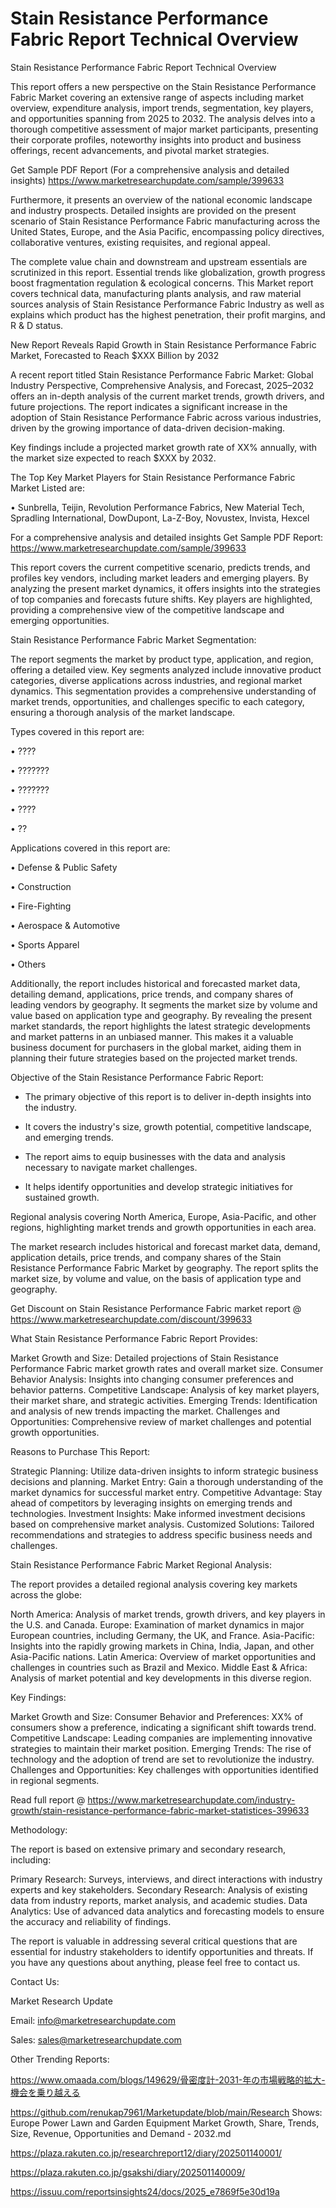 # Stain Resistance Performance Fabric Report Technical Overview

Stain Resistance Performance Fabric Report Technical Overview

This report offers a new perspective on the Stain Resistance Performance Fabric Market covering an extensive range of aspects including market overview, expenditure analysis, import trends, segmentation, key players, and opportunities spanning from 2025 to 2032. The analysis delves into a thorough competitive assessment of major market participants, presenting their corporate profiles, noteworthy insights into product and business offerings, recent advancements, and pivotal market strategies.

Get Sample PDF Report (For a comprehensive analysis and detailed insights) https://www.marketresearchupdate.com/sample/399633

Furthermore, it presents an overview of the national economic landscape and industry prospects. Detailed insights are provided on the present scenario of Stain Resistance Performance Fabric manufacturing across the United States, Europe, and the Asia Pacific, encompassing policy directives, collaborative ventures, existing requisites, and regional appeal.

The complete value chain and downstream and upstream essentials are scrutinized in this report. Essential trends like globalization, growth progress boost fragmentation regulation & ecological concerns. This Market report covers technical data, manufacturing plants analysis, and raw material sources analysis of Stain Resistance Performance Fabric Industry as well as explains which product has the highest penetration, their profit margins, and R & D status.

New Report Reveals Rapid Growth in Stain Resistance Performance Fabric Market, Forecasted to Reach $XXX Billion by 2032

A recent report titled Stain Resistance Performance Fabric Market: Global Industry Perspective, Comprehensive Analysis, and Forecast, 2025–2032 offers an in-depth analysis of the current market trends, growth drivers, and future projections. The report indicates a significant increase in the adoption of Stain Resistance Performance Fabric across various industries, driven by the growing importance of data-driven decision-making.

Key findings include a projected market growth rate of XX% annually, with the market size expected to reach $XXX by 2032.

The Top Key Market Players for Stain Resistance Performance Fabric Market Listed are:

• Sunbrella, Teijin, Revolution Performance Fabrics, New Material Tech, Spradling International, DowDupont, La-Z-Boy, Novustex, Invista, Hexcel

For a comprehensive analysis and detailed insights Get Sample PDF Report: https://www.marketresearchupdate.com/sample/399633

This report covers the current competitive scenario, predicts trends, and profiles key vendors, including market leaders and emerging players. By analyzing the present market dynamics, it offers insights into the strategies of top companies and forecasts future shifts. Key players are highlighted, providing a comprehensive view of the competitive landscape and emerging opportunities.

Stain Resistance Performance Fabric Market Segmentation:

The report segments the market by product type, application, and region, offering a detailed view. Key segments analyzed include innovative product categories, diverse applications across industries, and regional market dynamics. This segmentation provides a comprehensive understanding of market trends, opportunities, and challenges specific to each category, ensuring a thorough analysis of the market landscape.

Types covered in this report are:

• ????

• ???????

• ???????

• ????

• ??

Applications covered in this report are:

• Defense & Public Safety

• Construction

• Fire-Fighting

• Aerospace & Automotive

• Sports Apparel

• Others

Additionally, the report includes historical and forecasted market data, detailing demand, applications, price trends, and company shares of leading vendors by geography. It segments the market size by volume and value based on application type and geography. By revealing the present market standards, the report highlights the latest strategic developments and market patterns in an unbiased manner. This makes it a valuable business document for purchasers in the global market, aiding them in planning their future strategies based on the projected market trends.

Objective of the Stain Resistance Performance Fabric Report:

- The primary objective of this report is to deliver in-depth insights into the industry.

- It covers the industry's size, growth potential, competitive landscape, and emerging trends.

- The report aims to equip businesses with the data and analysis necessary to navigate market challenges.

- It helps identify opportunities and develop strategic initiatives for sustained growth.

Regional analysis covering North America, Europe, Asia-Pacific, and other regions, highlighting market trends and growth opportunities in each area.

The market research includes historical and forecast market data, demand, application details, price trends, and company shares of the Stain Resistance Performance Fabric Market by geography. The report splits the market size, by volume and value, on the basis of application type and geography.

Get Discount on Stain Resistance Performance Fabric market report @ https://www.marketresearchupdate.com/discount/399633

What Stain Resistance Performance Fabric Report Provides:

Market Growth and Size: Detailed projections of Stain Resistance Performance Fabric market growth rates and overall market size.
Consumer Behavior Analysis: Insights into changing consumer preferences and behavior patterns.
Competitive Landscape: Analysis of key market players, their market share, and strategic activities.
Emerging Trends: Identification and analysis of new trends impacting the market.
Challenges and Opportunities: Comprehensive review of market challenges and potential growth opportunities.

Reasons to Purchase This Report:

Strategic Planning: Utilize data-driven insights to inform strategic business decisions and planning.
Market Entry: Gain a thorough understanding of the market dynamics for successful market entry.
Competitive Advantage: Stay ahead of competitors by leveraging insights on emerging trends and technologies.
Investment Insights: Make informed investment decisions based on comprehensive market analysis.
Customized Solutions: Tailored recommendations and strategies to address specific business needs and challenges.

Stain Resistance Performance Fabric Market Regional Analysis:

The report provides a detailed regional analysis covering key markets across the globe:

North America: Analysis of market trends, growth drivers, and key players in the U.S. and Canada.
Europe: Examination of market dynamics in major European countries, including Germany, the UK, and France.
Asia-Pacific: Insights into the rapidly growing markets in China, India, Japan, and other Asia-Pacific nations.
Latin America: Overview of market opportunities and challenges in countries such as Brazil and Mexico.
Middle East & Africa: Analysis of market potential and key developments in this diverse region.

Key Findings:

Market Growth and Size:
Consumer Behavior and Preferences: XX% of consumers show a preference, indicating a significant shift towards trend.
Competitive Landscape: Leading companies are implementing innovative strategies to maintain their market position.
Emerging Trends: The rise of technology and the adoption of trend are set to revolutionize the industry.
Challenges and Opportunities: Key challenges with opportunities identified in regional segments.

Read full report @ https://www.marketresearchupdate.com/industry-growth/stain-resistance-performance-fabric-market-statistices-399633

Methodology:

The report is based on extensive primary and secondary research, including:

Primary Research: Surveys, interviews, and direct interactions with industry experts and key stakeholders.
Secondary Research: Analysis of existing data from industry reports, market analysis, and academic studies.
Data Analytics: Use of advanced data analytics and forecasting models to ensure the accuracy and reliability of findings.

The report is valuable in addressing several critical questions that are essential for industry stakeholders to identify opportunities and threats. If you have any questions about anything, please feel free to contact us.

Contact Us:

Market Research Update

Email: info@marketresearchupdate.com

Sales: sales@marketresearchupdate.com

Other Trending Reports:

https://www.omaada.com/blogs/149629/骨密度計-2031-年の市場戦略的拡大-機会を乗り越える

https://github.com/renukap7961/Marketupdate/blob/main/Research Shows: Europe Power Lawn and Garden Equipment Market Growth, Share, Trends, Size, Revenue, Opportunities and Demand - 2032.md

https://plaza.rakuten.co.jp/researchreport12/diary/202501140001/

https://plaza.rakuten.co.jp/gsakshi/diary/202501140009/

https://issuu.com/reportsinsights24/docs/2025_e7869f5e30d19a

